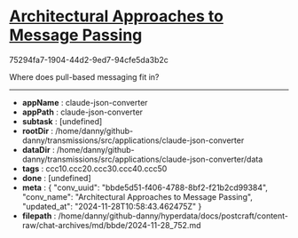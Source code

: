 # [Architectural Approaches to Message Passing](https://claude.ai/chat/bbde5d51-f406-4788-8bf2-f21b2cd99384)

75294fa7-1904-44d2-9ed7-94cfe5da3b2c

Where does pull-based messaging fit in?

---

* **appName** : claude-json-converter
* **appPath** : claude-json-converter
* **subtask** : [undefined]
* **rootDir** : /home/danny/github-danny/transmissions/src/applications/claude-json-converter
* **dataDir** : /home/danny/github-danny/transmissions/src/applications/claude-json-converter/data
* **tags** : ccc10.ccc20.ccc30.ccc40.ccc50
* **done** : [undefined]
* **meta** : {
  "conv_uuid": "bbde5d51-f406-4788-8bf2-f21b2cd99384",
  "conv_name": "Architectural Approaches to Message Passing",
  "updated_at": "2024-11-28T10:58:43.462475Z"
}
* **filepath** : /home/danny/github-danny/hyperdata/docs/postcraft/content-raw/chat-archives/md/bbde/2024-11-28_752.md